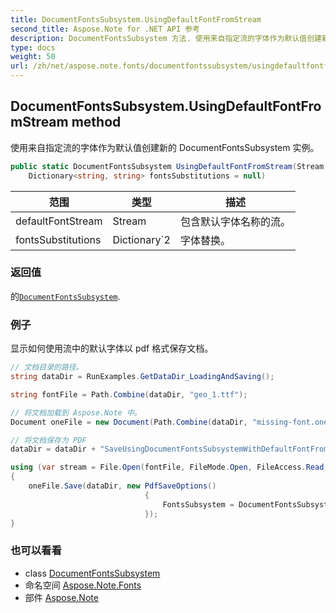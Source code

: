 ```yaml
---
title: DocumentFontsSubsystem.UsingDefaultFontFromStream
second_title: Aspose.Note for .NET API 参考
description: DocumentFontsSubsystem 方法. 使用来自指定流的字体作为默认值创建新的 DocumentFontsSubsystem 实例
type: docs
weight: 50
url: /zh/net/aspose.note.fonts/documentfontssubsystem/usingdefaultfontfromstream/
---
```

## DocumentFontsSubsystem.UsingDefaultFontFromStream method

使用来自指定流的字体作为默认值创建新的 DocumentFontsSubsystem 实例。

```csharp
public static DocumentFontsSubsystem UsingDefaultFontFromStream(Stream defaultFontStream, 
    Dictionary<string, string> fontsSubstitutions = null)
```

| 范围 | 类型 | 描述 |
| --- | --- | --- |
| defaultFontStream | Stream | 包含默认字体名称的流。 |
| fontsSubstitutions | Dictionary`2 | 字体替换。 |

### 返回值

的[`DocumentFontsSubsystem`](../).

### 例子

显示如何使用流中的默认字体以 pdf 格式保存文档。

```csharp
// 文档目录的路径。
string dataDir = RunExamples.GetDataDir_LoadingAndSaving();

string fontFile = Path.Combine(dataDir, "geo_1.ttf");

// 将文档加载到 Aspose.Note 中。
Document oneFile = new Document(Path.Combine(dataDir, "missing-font.one"));

// 将文档保存为 PDF
dataDir = dataDir + "SaveUsingDocumentFontsSubsystemWithDefaultFontFromStream_out.pdf";

using (var stream = File.Open(fontFile, FileMode.Open, FileAccess.Read, FileShare.Read))
{
    oneFile.Save(dataDir, new PdfSaveOptions()
                              {
                                  FontsSubsystem = DocumentFontsSubsystem.UsingDefaultFontFromStream(stream)
                              });
}
```

### 也可以看看

* class [DocumentFontsSubsystem](../)
* 命名空间 [Aspose.Note.Fonts](../../documentfontssubsystem/)
* 部件 [Aspose.Note](../../../)


